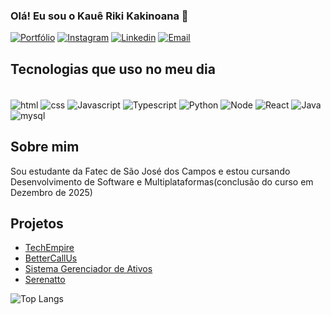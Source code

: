 ### Olá! Eu sou o Kauê Riki Kakinoana 👋

[![Portfólio](https://img.shields.io/website?label=portfólio&url=https://portfolio-kaueriki.vercel.app/)](https://portfolio-kaueriki.vercel.app/)
[![Instagram](https://img.shields.io/badge/Instagram-E4405F?style=for-the-badge&logo=instagram&logoColor=white)](https://www.instagram.com/kaue_riki/)
[![Linkedin](https://img.shields.io/badge/LinkedIn-0077B5?style=for-the-badge&logo=linkedin&logoColor=white)](https://www.linkedin.com/in/kau%C3%AA-riki-70b518273/)
[![Email](https://img.shields.io/badge/Gmail-D14836?style=for-the-badge&logo=gmail&logoColor=white)](mailto:kauerikil@gmail.com/)

## Tecnologias que uso no meu dia
<div style="display: inline_block"><br/>
  <img align="center" alt="html" src="https://img.shields.io/badge/HTML5-E34F26?style=for-the-badge&logo=html5&logoColor=white" />
  <img align="center" alt="css" src="https://img.shields.io/badge/CSS3-1572B6?style=for-the-badge&logo=css3&logoColor=white" />
  <img align="center" alt="Javascript" src="https://img.shields.io/badge/JavaScript-323330?style=for-the-badge&logo=javascript&logoColor=F7DF1E" />
  <img align="center" alt="Typescript" src="https://img.shields.io/badge/TypeScript-007ACC?style=for-the-badge&logo=typescript&logoColor=white" />
  <img align="center" alt="Python" src="https://img.shields.io/badge/Python-3776AB?style=for-the-badge&logo=python&logoColor=white" />
  <img align="center" alt="Node" src="https://img.shields.io/badge/Node.js-43853D?style=for-the-badge&logo=node.js&logoColor=white" />
  <img align="center" alt="React" src="https://img.shields.io/badge/React-20232A?style=for-the-badge&logo=react&logoColor=61DAFB" />
  <img align="center" alt="Java" src="https://img.shields.io/badge/Java-ED8B00?style=for-the-badge&logo=openjdk&logoColor=white" />
  <img align="center" alt="mysql" src="https://img.shields.io/badge/MySQL-00000F?style=for-the-badge&logo=mysql&logoColor=white" />
</div>

## Sobre mim
Sou estudante da Fatec de São José dos Campos e estou cursando Desenvolvimento de Software e Multiplataformas(conclusão do curso em Dezembro de 2025)

## Projetos
- [TechEmpire](https://github.com/APIEquipe/EquipeTechEmpireAPI)<br/>
- [BetterCallUs](https://github.com/BananaaScript/BetterCallUs)<br/>
- [Sistema Gerenciador de Ativos](https://github.com/BananaaScript/SGA.git)<br/>
- [Serenatto](https://github.com/kaueriki/Serrenatto-Alura.git)

![Top Langs](https://github-readme-stats.vercel.app/api/top-langs/?username=kaueriki&hide_progress=true)

